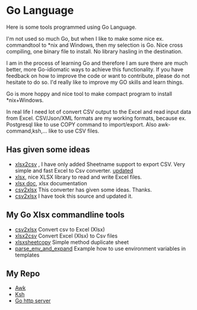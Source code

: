 # Go Language #

Here is some tools programmed using Go Language.

I'm not used so much Go, but when I like to make some nice ex. commandtool to *nix and Windows, then my selection is Go.
Nice cross compiling, one binary file to install. No library hasling in the destination. 

I am in the process of learning Go and therefore
I am sure there are much better, more Go-idiomatic ways to achieve this functionality. If you have feedback on how to improve
the code or want to contribute, please do not hesitate to do so. I'd really like to improve my GO skills and learn things.

Go is more hoppy and nice tool to make compact program to install *nix+Windows.

In real life I need lot of convert CSV output to the Excel and
read input data from Excel. CSV/Json/XML formats are my working formats, because ex. Postgresql like to use COPY command to import/export.
Also awk-command,ksh,... like to use CSV files.

## Has given some ideas ##
  * [xlsx2csv](https://github.com/tealeg/xlsx2csv) , I have only added Sheetname support to export CSV. Very simple and fast Excel to Csv converter. [updated](https://github.com/tealeg/xlsx2csv/issues/9)
  * [xlsx](https://github.com/tealeg/xlsx), nice XLSX library to read and write Excel files.
  * [xlsx doc](https://godoc.org/github.com/tealeg/xlsx), xlsx documentation
  * [csv2xlsx](https://gitlab.com/DerLinkshaender/csv2xlsx) This converter has given some ideas. Thanks. 
  * [csv2xlsx](https://github.com/mentax/csv2xlsx)  I have took this source and updated it. 

## My Go Xlsx commandline tools ##
  * [csv2xlsx](https://github.com/kshji/go/tree/master/csv2xlsx)  Convert csv to Excel (Xlsx)
  * [xlsx2csv](https://github.com/kshji/go/tree/master/xlsx2csv)  Convert Excel (Xlsx) to Csv files
  * [xlsxsheetcopy](https://github.com/kshji/go/tree/master/xlsxsheetcopy)  Simple method duplicate sheet
  * [parse_env_and_expand](https://github.com/kshji/go/tree/master/parse_env_and_expand)  Example how to use environment variables in templates

## My Repo ##
   * [Awk](https://github.com/kshji/awk)
   * [Ksh](https://github.com/kshji/ksh)
   * [Go http server](https://github.com/kshji/viestihajonta/server)



